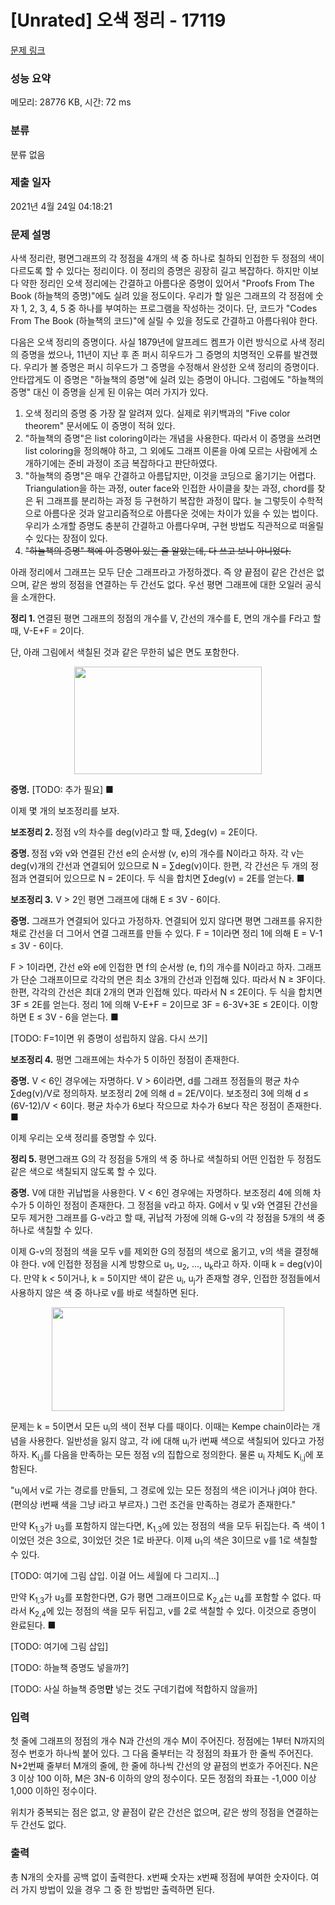 # [Unrated] 오색 정리 - 17119 

[문제 링크](https://www.acmicpc.net/problem/17119) 

### 성능 요약

메모리: 28776 KB, 시간: 72 ms

### 분류

분류 없음

### 제출 일자

2021년 4월 24일 04:18:21

### 문제 설명

<p>사색 정리란, 평면그래프의 각 정점을 4개의 색 중 하나로 칠하되 인접한 두 정점의 색이 다르도록 할 수 있다는 정리이다. 이 정리의 증명은 굉장히 길고 복잡하다. 하지만 이보다 약한 정리인 오색 정리에는 간결하고 아름다운 증명이 있어서 "Proofs From The Book (하늘책의 증명)"에도 실려 있을 정도이다. 우리가 할 일은 그래프의 각 정점에 숫자 1, 2, 3, 4, 5 중 하나를 부여하는 프로그램을 작성하는 것이다. 단, 코드가 "Codes From The Book (하늘책의 코드)"에 실릴 수 있을 정도로 간결하고 아름다워야 한다.</p>

<p>다음은 오색 정리의 증명이다. 사실 1879년에 알프레드 켐프가 이런 방식으로 사색 정리의 증명을 썼으나, 11년이 지난 후 존 퍼시 히우드가 그 증명의 치명적인 오류를 발견했다. 우리가 볼 증명은 퍼시 히우드가 그 증명을 수정해서 완성한 오색 정리의 증명이다. 안타깝게도 이 증명은 "하늘책의 증명"에 실려 있는 증명이 아니다. 그럼에도 "하늘책의 증명" 대신 이 증명을 싣게 된 이유는 여러 가지가 있다.</p>

<ol>
	<li>오색 정리의 증명 중 가장 잘 알려져 있다. 실제로 위키백과의 "Five color theorem" 문서에도 이 증명이 적혀 있다.</li>
	<li>"하늘책의 증명"은 list coloring이라는 개념을 사용한다. 따라서 이 증명을 쓰려면 list coloring을 정의해야 하고, 그 외에도 그래프 이론을 아예 모르는 사람에게 소개하기에는 준비 과정이 조금 복잡하다고 판단하였다.</li>
	<li>"하늘책의 증명"은 매우 간결하고 아름답지만, 이것을 코딩으로 옮기기는 어렵다. Triangulation을 하는 과정, outer face와 인접한 사이클을 찾는 과정, chord를 찾은 뒤 그래프를 분리하는 과정 등 구현하기 복잡한 과정이 많다. 늘 그렇듯이 수학적으로 아름다운 것과 알고리즘적으로 아름다운 것에는 차이가 있을 수 있는 법이다. 우리가 소개할 증명도 충분히 간결하고 아름다우며, 구현 방법도 직관적으로 떠올릴 수 있다는 장점이 있다.</li>
	<li><s>"하늘책의 증명" 책에 이 증명이 있는 줄 알았는데, 다 쓰고 보니 아니었다.</s></li>
</ol>

<p>아래 정리에서 그래프는 모두 단순 그래프라고 가정하겠다. 즉 양 끝점이 같은 간선은 없으며, 같은 쌍의 정점을 연결하는 두 간선도 없다. 우선 평면 그래프에 대한 오일러 공식을 소개한다.</p>

<p><strong>정리 1. </strong>연결된 평면 그래프의 정점의 개수를 V, 간선의 개수를 E, 면의 개수를 F라고 할 때, V-E+F = 2이다.</p>

<p>단, 아래 그림에서 색칠된 것과 같은 무한히 넓은 면도 포함한다.</p>

<p style="text-align: center;"><img alt="" src="" style="width: 300px; height: 172px;"></p>

<p><strong>증명.</strong> [TODO: 추가 필요] ■</p>

<p>이제 몇 개의 보조정리를 보자.</p>

<p><strong>보조정리 2. </strong>정점 v의 차수를 deg(v)라고 할 때, ∑deg(v) = 2E이다.</p>

<p><strong>증명. </strong>정점 v와 v와 연결된 간선 e의 순서쌍 (v, e)의 개수를 N이라고 하자. 각 v는 deg(v)개의 간선과 연결되어 있으므로 N = ∑deg(v)이다. 한편, 각 간선은 두 개의 정점과 연결되어 있으므로 N = 2E이다. 두 식을 합치면 ∑deg(v) = 2E를 얻는다. ■</p>

<p><strong>보조정리 3.</strong> V > 2인 평면 그래프에 대해 E ≤ 3V - 6이다.</p>

<p><strong>증명.</strong> 그래프가 연결되어 있다고 가정하자. 연결되어 있지 않다면 평면 그래프를 유지한 채로 간선을 더 그어서 연결 그래프를 만들 수 있다. F = 1이라면 정리 1에 의해 E = V-1 ≤ 3V - 6이다.</p>

<p>F > 1이라면, 간선 e와 e에 인접한 면 f의 순서쌍 (e, f)의 개수를 N이라고 하자. 그래프가 단순 그래프이므로 각각의 면은 최소 3개의 간선과 인접해 있다. 따라서 N ≥ 3F이다. 한편, 각각의 간선은 최대 2개의 면과 인접해 있다. 따라서 N ≤ 2E이다. 두 식을 합치면 3F ≤ 2E를 얻는다. 정리 1에 의해 V-E+F = 2이므로 3F = 6-3V+3E ≤ 2E이다. 이항하면 E ≤ 3V - 6을 얻는다. ■</p>

<p>[TODO: F=1이면 위 증명이 성립하지 않음. 다시 쓰기]</p>

<p><strong>보조정리 4.</strong> 평면 그래프에는 차수가 5 이하인 정점이 존재한다.</p>

<p><strong>증명.</strong> V < 6인 경우에는 자명하다. V > 6이라면, d를 그래프 정점들의 평균 차수 ∑deg(v)/V로 정의하자. 보조정리 2에 의해 d = 2E/V이다. 보조정리 3에 의해 d ≤ (6V-12)/V < 6이다. 평균 차수가 6보다 작으므로 차수가 6보다 작은 정점이 존재한다. ■</p>

<p>이제 우리는 오색 정리를 증명할 수 있다.</p>

<p><strong>정리 5. </strong>평면그래프 G의 각 정점을 5개의 색 중 하나로 색칠하되 어떤 인접한 두 정점도 같은 색으로 색칠되지 않도록 할 수 있다.</p>

<p><strong>증명.</strong> V에 대한 귀납법을 사용한다. V < 6인 경우에는 자명하다. 보조정리 4에 의해 차수가 5 이하인 정점이 존재한다. 그 정점을 v라고 하자. G에서 v 및 v와 연결된 간선을 모두 제거한 그래프를 G-v라고 할 때, 귀납적 가정에 의해 G-v의 각 정점을 5개의 색 중 하나로 색칠할 수 있다.</p>

<p>이제 G-v의 정점의 색을 모두 v를 제외한 G의 정점의 색으로 옮기고, v의 색을 결정해야 한다. v에 인접한 정점을 시계 방향으로 u<sub>1</sub>, u<sub>2</sub>, ..., u<sub>k</sub>라고 하자. 이때 k = deg(v)이다. 만약 k < 5이거나, k = 5이지만 색이 같은 u<sub>i</sub>, u<sub>j</sub>가 존재할 경우, 인접한 정점들에서 사용하지 않은 색 중 하나로 v를 바로 색칠하면 된다.</p>

<p style="text-align: center;"><img alt="" src="" style="width: 372px; height: 166px;"></p>

<p>문제는 k = 5이면서 모든 u<sub>i</sub>의 색이 전부 다를 때이다. 이때는 Kempe chain이라는 개념을 사용한다. 일반성을 잃지 않고, 각 i에 대해 u<sub>i</sub>가 i번째 색으로 색칠되어 있다고 가정하자. K<sub>i,j</sub>를 다음을 만족하는 모든 정점 v의 집합으로 정의한다. 물론 u<sub>i</sub> 자체도 K<sub>i,j</sub>에 포함된다.</p>

<p>"u<sub>i</sub>에서 v로 가는 경로를 만들되, 그 경로에 있는 모든 정점의 색은 i이거나 j여야 한다. (편의상 i번째 색을 그냥 i라고 부르자.) 그런 조건을 만족하는 경로가 존재한다."</p>

<p>만약 K<sub>1,3</sub>가 u<sub>3</sub>를 포함하지 않는다면, K<sub>1,3</sub>에 있는 정점의 색을 모두 뒤집는다. 즉 색이 1이었던 것은 3으로, 3이었던 것은 1로 바꾼다. 이제 u<sub>1</sub>의 색은 3이므로 v를 1로 색칠할 수 있다.</p>

<p>[TODO: 여기에 그림 삽입. 이걸 어느 세월에 다 그리지...]</p>

<p>만약 K<sub>1,3</sub>가 u<sub>3</sub>를 포함한다면, G가 평면 그래프이므로 K<sub>2,4</sub>는 u<sub>4</sub>를 포함할 수 없다. 따라서 K<sub>2,4</sub>에 있는 정점의 색을 모두 뒤집고, v를 2로 색칠할 수 있다. 이것으로 증명이 완료된다. ■</p>

<p>[TODO: 여기에 그림 삽입]</p>

<p>[TODO: 하늘책 증명도 넣을까?]</p>

<p>[TODO: 사실 하늘책 증명<strong>만</strong> 넣는 것도 구데기컵에 적합하지 않을까]</p>

### 입력 

 <p>첫 줄에 그래프의 정점의 개수 N과 간선의 개수 M이 주어진다. 정점에는 1부터 N까지의 정수 번호가 하나씩 붙어 있다. 그 다음 줄부터는 각 정점의 좌표가 한 줄씩 주어진다. N+2번째 줄부터 M개의 줄에, 한 줄에 하나씩 간선의 양 끝점의 번호가 주어진다. N은 3 이상 100 이하, M은 3N-6 이하의 양의 정수이다. 모든 정점의 좌표는 -1,000 이상 1,000 이하인 정수이다.</p>

<p>위치가 중복되는 점은 없고, 양 끝점이 같은 간선은 없으며, 같은 쌍의 정점을 연결하는 두 간선도 없다.</p>

### 출력 

 <p>총 N개의 숫자를 공백 없이 출력한다. x번째 숫자는 x번째 정점에 부여한 숫자이다. 여러 가지 방법이 있을 경우 그 중 한 방법만 출력하면 된다.</p>

